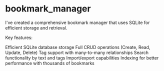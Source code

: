 # bookmark_manager

I've created a comprehensive bookmark manager that uses SQLite for efficient storage and retrieval.

Key features:

Efficient SQLite database storage
Full CRUD operations (Create, Read, Update, Delete)
Tag support with many-to-many relationships
Search functionality by text and tags
Import/export capabilities
Indexing for better performance with thousands of bookmarks

